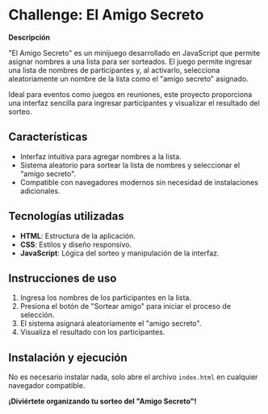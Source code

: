<h1>Challenge: El Amigo Secreto</h1>

**Descripción**

"El Amigo Secreto" es un minijuego desarrollado en JavaScript que permite asignar nombres a una lista para ser sorteados. El juego permite ingresar una lista de nombres de participantes y, al activarlo, selecciona aleatoriamente un nombre de la lista como el "amigo secreto" asignado.

Ideal para eventos como juegos en reuniones, este proyecto proporciona una interfaz sencilla para ingresar participantes y visualizar el resultado del sorteo.

## Características

- Interfaz intuitiva para agregar nombres a la lista.
- Sistema aleatorio para sortear la lista de nombres y seleccionar el "amigo secreto".
- Compatible con navegadores modernos sin necesidad de instalaciones adicionales.

## Tecnologías utilizadas

- **HTML**: Estructura de la aplicación.
- **CSS**: Estilos y diseño responsivo.
- **JavaScript**: Lógica del sorteo y manipulación de la interfaz.

## Instrucciones de uso

1. Ingresa los nombres de los participantes en la lista.
2. Presiona el botón de "Sortear amigo" para iniciar el proceso de selección.
3. El sistema asignará aleatoriamente el "amigo secreto".
4. Visualiza el resultado con los participantes.

## Instalación y ejecución

No es necesario instalar nada, solo abre el archivo `index.html` en cualquier navegador compatible.


**¡Diviértete organizando tu sorteo del "Amigo Secreto"!**
